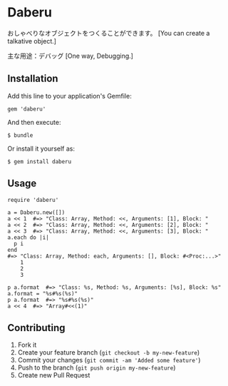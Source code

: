 # Daberu

おしゃべりなオブジェクトをつくることができます。
[You can create a talkative object.]

主な用途：デバッグ
[One way, Debugging.]

## Installation

Add this line to your application's Gemfile:

    gem 'daberu'

And then execute:

    $ bundle

Or install it yourself as:

    $ gem install daberu

## Usage

    require 'daberu'

    a = Daberu.new([])
    a << 1  #=> "Class: Array, Method: <<, Arguments: [1], Block: "
    a << 2  #=> "Class: Array, Method: <<, Arguments: [2], Block: "
    a << 3  #=> "Class: Array, Method: <<, Arguments: [3], Block: "
    a.each do |i|
      p i
    end
    #=> "Class: Array, Method: each, Arguments: [], Block: #<Proc:...>"
        1
        2
        3

    p a.format  #=> "Class: %s, Method: %s, Arguments: [%s], Block: %s"
    a.format = "%s#%s(%s)"
    p a.format  #=> "%s#%s(%s)"
    a << 4  #=> "Array#<<(1)"

## Contributing

1. Fork it
2. Create your feature branch (`git checkout -b my-new-feature`)
3. Commit your changes (`git commit -am 'Added some feature'`)
4. Push to the branch (`git push origin my-new-feature`)
5. Create new Pull Request
